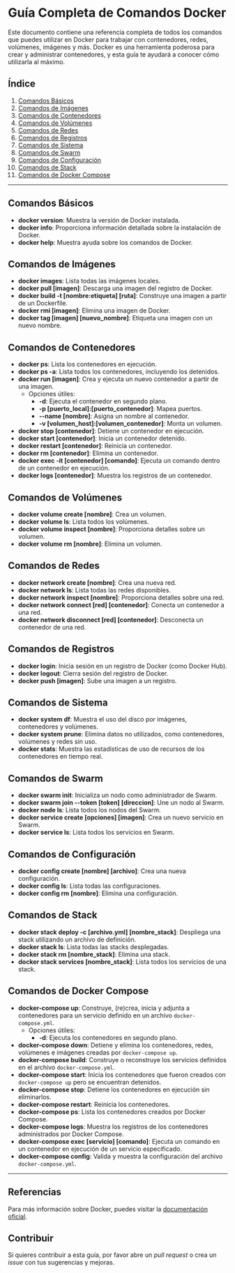 # Guía Completa de Comandos Docker

Este documento contiene una referencia completa de todos los comandos que puedes utilizar en Docker para trabajar con contenedores, redes, volúmenes, imágenes y más. Docker es una herramienta poderosa para crear y administrar contenedores, y esta guía te ayudará a conocer cómo utilizarla al máximo.

## Índice

1. [Comandos Básicos](#comandos-básicos)
2. [Comandos de Imágenes](#comandos-de-imágenes)
3. [Comandos de Contenedores](#comandos-de-contenedores)
4. [Comandos de Volúmenes](#comandos-de-volúmenes)
5. [Comandos de Redes](#comandos-de-redes)
6. [Comandos de Registros](#comandos-de-registros)
7. [Comandos de Sistema](#comandos-de-sistema)
8. [Comandos de Swarm](#comandos-de-swarm)
9. [Comandos de Configuración](#comandos-de-configuración)
10. [Comandos de Stack](#comandos-de-stack)
11. [Comandos de Docker Compose](#comandos-de-docker-compose)

---

## Comandos Básicos

- **docker version**: Muestra la versión de Docker instalada.
- **docker info**: Proporciona información detallada sobre la instalación de Docker.
- **docker help**: Muestra ayuda sobre los comandos de Docker.

## Comandos de Imágenes

- **docker images**: Lista todas las imágenes locales.
- **docker pull [imagen]**: Descarga una imagen del registro de Docker.
- **docker build -t [nombre:etiqueta] [ruta]**: Construye una imagen a partir de un Dockerfile.
- **docker rmi [imagen]**: Elimina una imagen de Docker.
- **docker tag [imagen] [nuevo_nombre]**: Etiqueta una imagen con un nuevo nombre.

## Comandos de Contenedores

- **docker ps**: Lista los contenedores en ejecución.
- **docker ps -a**: Lista todos los contenedores, incluyendo los detenidos.
- **docker run [imagen]**: Crea y ejecuta un nuevo contenedor a partir de una imagen.
  - Opciones útiles:
    - **-d**: Ejecuta el contenedor en segundo plano.
    - **-p [puerto_local]:[puerto_contenedor]**: Mapea puertos.
    - **--name [nombre]**: Asigna un nombre al contenedor.
    - **-v [volumen_host]:[volumen_contenedor]**: Monta un volumen.
- **docker stop [contenedor]**: Detiene un contenedor en ejecución.
- **docker start [contenedor]**: Inicia un contenedor detenido.
- **docker restart [contenedor]**: Reinicia un contenedor.
- **docker rm [contenedor]**: Elimina un contenedor.
- **docker exec -it [contenedor] [comando]**: Ejecuta un comando dentro de un contenedor en ejecución.
- **docker logs [contenedor]**: Muestra los registros de un contenedor.

## Comandos de Volúmenes

- **docker volume create [nombre]**: Crea un volumen.
- **docker volume ls**: Lista todos los volúmenes.
- **docker volume inspect [nombre]**: Proporciona detalles sobre un volumen.
- **docker volume rm [nombre]**: Elimina un volumen.

## Comandos de Redes

- **docker network create [nombre]**: Crea una nueva red.
- **docker network ls**: Lista todas las redes disponibles.
- **docker network inspect [nombre]**: Proporciona detalles sobre una red.
- **docker network connect [red] [contenedor]**: Conecta un contenedor a una red.
- **docker network disconnect [red] [contenedor]**: Desconecta un contenedor de una red.

## Comandos de Registros

- **docker login**: Inicia sesión en un registro de Docker (como Docker Hub).
- **docker logout**: Cierra sesión del registro de Docker.
- **docker push [imagen]**: Sube una imagen a un registro.

## Comandos de Sistema

- **docker system df**: Muestra el uso del disco por imágenes, contenedores y volúmenes.
- **docker system prune**: Elimina datos no utilizados, como contenedores, volúmenes y redes sin uso.
- **docker stats**: Muestra las estadísticas de uso de recursos de los contenedores en tiempo real.

## Comandos de Swarm

- **docker swarm init**: Inicializa un nodo como administrador de Swarm.
- **docker swarm join --token [token] [direccion]**: Une un nodo al Swarm.
- **docker node ls**: Lista todos los nodos del Swarm.
- **docker service create [opciones] [imagen]**: Crea un nuevo servicio en Swarm.
- **docker service ls**: Lista todos los servicios en Swarm.

## Comandos de Configuración

- **docker config create [nombre] [archivo]**: Crea una nueva configuración.
- **docker config ls**: Lista todas las configuraciones.
- **docker config rm [nombre]**: Elimina una configuración.

## Comandos de Stack

- **docker stack deploy -c [archivo.yml] [nombre_stack]**: Despliega una stack utilizando un archivo de definición.
- **docker stack ls**: Lista todas las stacks desplegadas.
- **docker stack rm [nombre_stack]**: Elimina una stack.
- **docker stack services [nombre_stack]**: Lista todos los servicios de una stack.

## Comandos de Docker Compose

- **docker-compose up**: Construye, (re)crea, inicia y adjunta a contenedores para un servicio definido en un archivo `docker-compose.yml`.
  - Opciones útiles:
    - **-d**: Ejecuta los contenedores en segundo plano.
- **docker-compose down**: Detiene y elimina los contenedores, redes, volúmenes e imágenes creadas por `docker-compose up`.
- **docker-compose build**: Construye o reconstruye los servicios definidos en el archivo `docker-compose.yml`.
- **docker-compose start**: Inicia los contenedores que fueron creados con `docker-compose up` pero se encuentran detenidos.
- **docker-compose stop**: Detiene los contenedores en ejecución sin eliminarlos.
- **docker-compose restart**: Reinicia los contenedores.
- **docker-compose ps**: Lista los contenedores creados por Docker Compose.
- **docker-compose logs**: Muestra los registros de los contenedores administrados por Docker Compose.
- **docker-compose exec [servicio] [comando]**: Ejecuta un comando en un contenedor en ejecución de un servicio especificado.
- **docker-compose config**: Valida y muestra la configuración del archivo `docker-compose.yml`.

---

## Referencias

Para más información sobre Docker, puedes visitar la [documentación oficial](https://docs.docker.com/).

## Contribuir

Si quieres contribuir a esta guía, por favor abre un *pull request* o crea un *issue* con tus sugerencias y mejoras.

